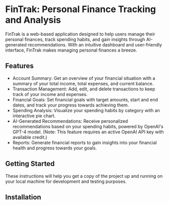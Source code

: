 # FinTrak: Personal Finance Tracking and Analysis

FinTrak is a web-based application designed to help users manage their personal finances, track spending habits, and gain insights through AI-generated recommendations. 
With an intuitive dashboard and user-friendly interface, FinTrak makes managing personal finances a breeze.

## Features
- Account Summary: Get an overview of your financial situation with a summary of your total income, total expenses, and current balance.
- Transaction Management: Add, edit, and delete transactions to keep track of your income and expenses.
- Financial Goals: Set financial goals with target amounts, start and end dates, and track your progress towards achieving them.
- Spending Analysis: Visualize your spending habits by category with an interactive pie chart.
- AI-Generated Recommendations: Receive personalized recommendations based on your spending habits, powered by OpenAI's GPT-4 model. (Note: This feature requires an active OpenAI API key with available credit.)
- Reports: Generate financial reports to gain insights into your financial health and progress towards your goals.

## Getting Started
These instructions will help you get a copy of the project up and running on your local machine for development and testing purposes.

## Installation
